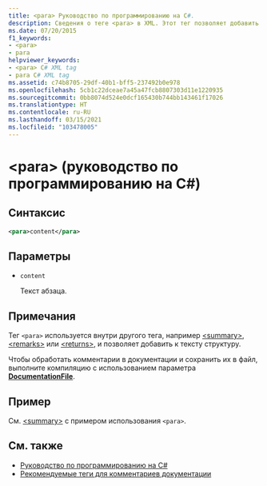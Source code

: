 ```yaml
---
title: <para> Руководство по программированию на C#.
description: Сведения о теге <para> в XML. Этот тег позволяет добавить структуру к тексту в другом теге, например <summary>, <remarks>или <returns>.
ms.date: 07/20/2015
f1_keywords:
- <para>
- para
helpviewer_keywords:
- <para> C# XML tag
- para C# XML tag
ms.assetid: c74b8705-29df-40b1-bff5-237492b0e978
ms.openlocfilehash: 5cb1c22dceae7a45a47fcb8807303d11e1220935
ms.sourcegitcommit: 0bb8074d524e0dcf165430b744bb143461f17026
ms.translationtype: HT
ms.contentlocale: ru-RU
ms.lasthandoff: 03/15/2021
ms.locfileid: "103478005"
---
```

# <a name="para-c-programming-guide"></a>\<para> (руководство по программированию на C#)

## <a name="syntax"></a>Синтаксис

```xml
<para>content</para>
```

## <a name="parameters"></a>Параметры

- `content`

  Текст абзаца.

## <a name="remarks"></a>Примечания

Тег `<para>` используется внутри другого тега, например [\<summary>](./summary.md), [\<remarks>](./remarks.md) или [\<returns>](./returns.md), и позволяет добавить к тексту структуру.

Чтобы обработать комментарии в документации и сохранить их в файл, выполните компиляцию с использованием параметра [**DocumentationFile**](../../language-reference/compiler-options/output.md#documentationfile).

## <a name="example"></a>Пример

См. [\<summary>](./summary.md) с примером использования `<para>`.

## <a name="see-also"></a>См. также

- [Руководство по программированию на C#](../index.md)
- [Рекомендуемые теги для комментариев документации](./recommended-tags-for-documentation-comments.md)
